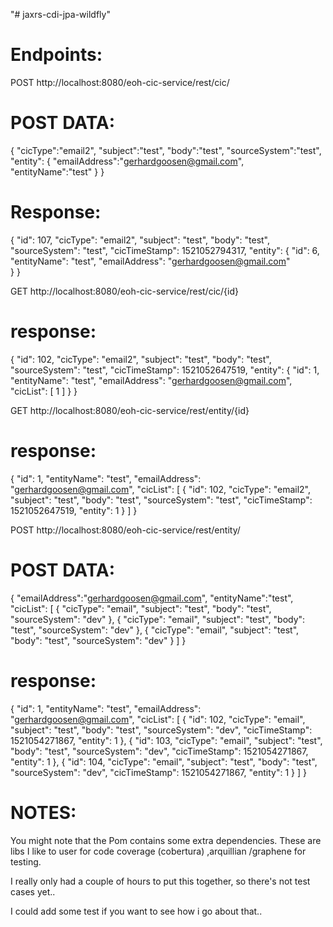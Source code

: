 "# jaxrs-cdi-jpa-wildfly" 

Endpoints:
============

POST http://localhost:8080/eoh-cic-service/rest/cic/

POST DATA:
============
{
"cicType":"email2",
"subject":"test",
"body":"test",
"sourceSystem":"test",
"entity": {
	"emailAddress":"gerhardgoosen@gmail.com",
	"entityName":"test"
	}
}


Response:
===
{
    "id": 107,
    "cicType": "email2",
    "subject": "test",
    "body": "test",
    "sourceSystem": "test",
    "cicTimeStamp": 1521052794317,
    "entity": {
        "id": 6,
        "entityName": "test",
        "emailAddress": "gerhardgoosen@gmail.com"         
    }
}


GET http://localhost:8080/eoh-cic-service/rest/cic/{id}

response:
==
{
    "id": 102,
    "cicType": "email2",
    "subject": "test",
    "body": "test",
    "sourceSystem": "test",
    "cicTimeStamp": 1521052647519,
    "entity": {
        "id": 1,
        "entityName": "test",
        "emailAddress": "gerhardgoosen@gmail.com",
        "cicList": [
            1
        ]
    }
}



GET http://localhost:8080/eoh-cic-service/rest/entity/{id}

response:
==
{
    "id": 1,
    "entityName": "test",
    "emailAddress": "gerhardgoosen@gmail.com",
    "cicList": [
        {
            "id": 102,
            "cicType": "email2",
            "subject": "test",
            "body": "test",
            "sourceSystem": "test",
            "cicTimeStamp": 1521052647519,
            "entity": 1
        }
    ]
}



POST http://localhost:8080/eoh-cic-service/rest/entity/

POST DATA:
============
 {
"emailAddress":"gerhardgoosen@gmail.com",
"entityName":"test",
 "cicList": [
        { 
            "cicType": "email",
            "subject": "test",
            "body": "test",
            "sourceSystem": "dev"
        },
         { 
            "cicType": "email",
            "subject": "test",
            "body": "test",
            "sourceSystem": "dev"
        },
         { 
            "cicType": "email",
            "subject": "test",
            "body": "test",
            "sourceSystem": "dev"
        }
    ]
}


response:
==
{
    "id": 1,
    "entityName": "test",
    "emailAddress": "gerhardgoosen@gmail.com",
    "cicList": [
        {
            "id": 102,
            "cicType": "email",
            "subject": "test",
            "body": "test",
            "sourceSystem": "dev",
            "cicTimeStamp": 1521054271867,
            "entity": 1
        },
        {
            "id": 103,
            "cicType": "email",
            "subject": "test",
            "body": "test",
            "sourceSystem": "dev",
            "cicTimeStamp": 1521054271867,
            "entity": 1
        },
        {
            "id": 104,
            "cicType": "email",
            "subject": "test",
            "body": "test",
            "sourceSystem": "dev",
            "cicTimeStamp": 1521054271867,
            "entity": 1
        }
    ]
}




NOTES:
====


You might note that the Pom contains some extra dependencies.
These are libs I like to user for code coverage (cobertura) ,arquillian /graphene for testing.

I really only had a couple of hours to put this together, so there's not test cases yet..

I could add some test if you want to see how i go about that..



